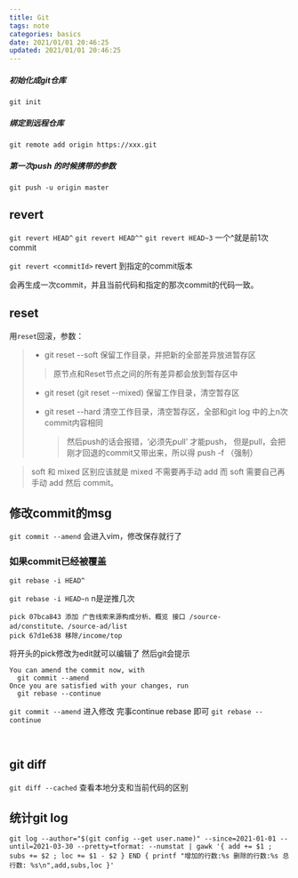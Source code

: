 ```yaml
---
title: Git
tags: note
categories: basics
date: 2021/01/01 20:46:25
updated: 2021/01/01 20:46:25
---
```




##### 初始化成git仓库

`git init`

##### 绑定到远程仓库

`git remote add origin https://xxx.git`

##### 第一次push 的时候携带的参数

`git push -u origin master`



## revert

`git revert HEAD^`  `git revert HEAD^^`  `git revert HEAD~3`   一个^就是前1次commit 

`git revert <commitId>`  revert 到指定的commit版本

会再生成一次commit，并且当前代码和指定的那次commit的代码一致。



## reset

用` reset `回滚，参数：

> - git reset --soft						  保留工作目录，并把新的全部差异放进暂存区
>
> > 原节点和Reset节点之间的所有差异都会放到暂存区中
>
> - git reset (git reset --mixed)	保留工作目录，清空暂存区
>
> - git reset --hard						 清空工作目录，清空暂存区，全部和git log 中的上n次commit内容相同
>
>   > 然后push的话会报错，‘必须先pull’ 才能push， 但是pull，会把刚才回退的commit又带出来，所以得 push -f   （强制）

>  soft 和 mixed 区别应该就是 mixed 不需要再手动 add 而 soft 需要自己再手动 add 然后 commit。



## 修改commit的msg
`git commit --amend` 
会进入vim，修改保存就行了

### 如果commit已经被覆盖

`git rebase -i HEAD^` 

`git rebase -i HEAD~n` n是逆推几次

```
pick 07bca843 添加 广告线索来源构成分析、概览 接口 /source-ad/constitute、/source-ad/list
pick 67d1e638 移除/income/top
```
将开头的pick修改为edit就可以编辑了
然后git会提示

```
You can amend the commit now, with
  git commit --amend
Once you are satisfied with your changes, run
  git rebase --continue
```
`git commit --amend` 进入修改
完事continue rebase 即可
`git rebase --continue`

​             

## git diff

`git diff --cached` 查看本地分支和当前代码的区别



## 统计git log

```
git log --author="$(git config --get user.name)" --since=2021-01-01 --until=2021-03-30 --pretty=tformat: --numstat | gawk '{ add += $1 ; subs += $2 ; loc += $1 - $2 } END { printf "增加的行数:%s 删除的行数:%s 总行数: %s\n",add,subs,loc }'
```

